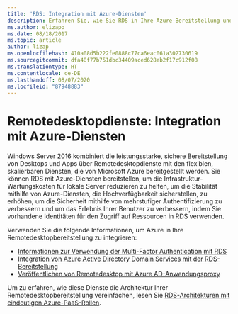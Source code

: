 ```yaml
---
title: 'RDS: Integration mit Azure-Diensten'
description: Erfahren Sie, wie Sie RDS in Ihre Azure-Bereitstellung und Azure in Ihre RDS-Bereitstellung integrieren.
ms.author: elizapo
ms.date: 08/18/2017
ms.topic: article
author: lizap
ms.openlocfilehash: 410a08d5b222fe0888c77ca6eac061a302730619
ms.sourcegitcommit: dfa48f77b751dbc34409aced628eb2f17c912f08
ms.translationtype: HT
ms.contentlocale: de-DE
ms.lasthandoff: 08/07/2020
ms.locfileid: "87948883"
---
```

# <a name="remote-desktop-services---integrating-with-azure-services"></a>Remotedesktopdienste: Integration mit Azure-Diensten

Windows Server 2016 kombiniert die leistungsstarke, sichere Bereitstellung von Desktops und Apps über Remotedesktopdienste mit den flexiblen, skalierbaren Diensten, die von Microsoft Azure bereitgestellt werden. Sie können RDS mit Azure-Diensten bereitstellen, um die Infrastruktur-Wartungskosten für lokale Server reduzieren zu helfen, um die Stabilität mithilfe von Azure-Diensten, die Hochverfügbarkeit sicherstellen, zu erhöhen, um die Sicherheit mithilfe von mehrstufiger Authentifizierung zu verbessern und um das Erlebnis Ihrer Benutzer zu verbessern, indem Sie vorhandene Identitäten für den Zugriff auf Ressourcen in RDS verwenden.

Verwenden Sie die folgende Informationen, um Azure in Ihre Remotedesktopbereitstellung zu integrieren:

- [Informationen zur Verwendung der Multi-Factor Authentication mit RDS](/azure/multi-factor-authentication/nps-extension-remote-desktop-gateway)
- [Integration von Azure Active Directory Domain Services mit der RDS-Bereitstellung](rds-azure-adds.md)
- [Veröffentlichen von Remotedesktop mit Azure AD-Anwendungsproxy](/azure/active-directory/application-proxy-publish-remote-desktop)

Um zu erfahren, wie diese Dienste die Architektur Ihrer Remotedesktopbereitstellung vereinfachen, lesen Sie [RDS-Architekturen mit eindeutigen Azure-PaaS-Rollen](desktop-hosting-logical-architecture.md#rds-architectures-with-unique-azure-paas-roles).